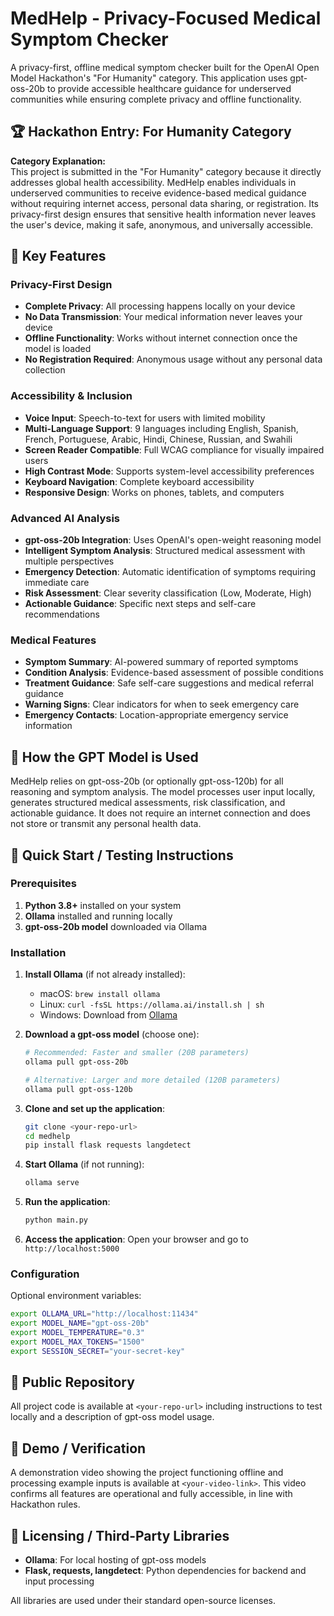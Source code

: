 # MedHelp - Privacy-Focused Medical Symptom Checker

A privacy-first, offline medical symptom checker built for the OpenAI Open Model Hackathon's "For Humanity" category. This application uses gpt-oss-20b to provide accessible healthcare guidance for underserved communities while ensuring complete privacy and offline functionality.

## 🏆 Hackathon Entry: For Humanity Category

**Category Explanation:**  
This project is submitted in the "For Humanity" category because it directly addresses global health accessibility. MedHelp enables individuals in underserved communities to receive evidence-based medical guidance without requiring internet access, personal data sharing, or registration. Its privacy-first design ensures that sensitive health information never leaves the user's device, making it safe, anonymous, and universally accessible.

## 🌟 Key Features

### Privacy-First Design
- **Complete Privacy**: All processing happens locally on your device  
- **No Data Transmission**: Your medical information never leaves your device  
- **Offline Functionality**: Works without internet connection once the model is loaded  
- **No Registration Required**: Anonymous usage without any personal data collection  

### Accessibility & Inclusion
- **Voice Input**: Speech-to-text for users with limited mobility  
- **Multi-Language Support**: 9 languages including English, Spanish, French, Portuguese, Arabic, Hindi, Chinese, Russian, and Swahili  
- **Screen Reader Compatible**: Full WCAG compliance for visually impaired users  
- **High Contrast Mode**: Supports system-level accessibility preferences  
- **Keyboard Navigation**: Complete keyboard accessibility  
- **Responsive Design**: Works on phones, tablets, and computers  

### Advanced AI Analysis
- **gpt-oss-20b Integration**: Uses OpenAI's open-weight reasoning model  
- **Intelligent Symptom Analysis**: Structured medical assessment with multiple perspectives  
- **Emergency Detection**: Automatic identification of symptoms requiring immediate care  
- **Risk Assessment**: Clear severity classification (Low, Moderate, High)  
- **Actionable Guidance**: Specific next steps and self-care recommendations  

### Medical Features
- **Symptom Summary**: AI-powered summary of reported symptoms  
- **Condition Analysis**: Evidence-based assessment of possible conditions  
- **Treatment Guidance**: Safe self-care suggestions and medical referral guidance  
- **Warning Signs**: Clear indicators for when to seek emergency care  
- **Emergency Contacts**: Location-appropriate emergency service information  

## 🤖 How the GPT Model is Used

MedHelp relies on gpt-oss-20b (or optionally gpt-oss-120b) for all reasoning and symptom analysis. The model processes user input locally, generates structured medical assessments, risk classification, and actionable guidance. It does not require an internet connection and does not store or transmit any personal health data.

## 🚀 Quick Start / Testing Instructions

### Prerequisites
1. **Python 3.8+** installed on your system  
2. **Ollama** installed and running locally  
3. **gpt-oss-20b model** downloaded via Ollama  

### Installation
1. **Install Ollama** (if not already installed):  
   - macOS: `brew install ollama`  
   - Linux: `curl -fsSL https://ollama.ai/install.sh | sh`  
   - Windows: Download from [Ollama](https://ollama.ai/download)  

2. **Download a gpt-oss model** (choose one):  
   ```bash
   # Recommended: Faster and smaller (20B parameters)
   ollama pull gpt-oss-20b

   # Alternative: Larger and more detailed (120B parameters)
   ollama pull gpt-oss-120b
   ```

3. **Clone and set up the application**:
   ```bash
   git clone <your-repo-url>
   cd medhelp
   pip install flask requests langdetect
   ```

4. **Start Ollama** (if not running):
   ```bash
   ollama serve
   ```

5. **Run the application**:
   ```bash
   python main.py
   ```

6. **Access the application**:
   Open your browser and go to `http://localhost:5000`

### Configuration

Optional environment variables:
```bash
export OLLAMA_URL="http://localhost:11434"
export MODEL_NAME="gpt-oss-20b"
export MODEL_TEMPERATURE="0.3"
export MODEL_MAX_TOKENS="1500"
export SESSION_SECRET="your-secret-key"
```

## 🔗 Public Repository

All project code is available at `<your-repo-url>` including instructions to test locally and a description of gpt-oss model usage.

## 🎥 Demo / Verification

A demonstration video showing the project functioning offline and processing example inputs is available at `<your-video-link>`. This video confirms all features are operational and fully accessible, in line with Hackathon rules.

## 📝 Licensing / Third-Party Libraries

- **Ollama**: For local hosting of gpt-oss models
- **Flask, requests, langdetect**: Python dependencies for backend and input processing

All libraries are used under their standard open-source licenses.